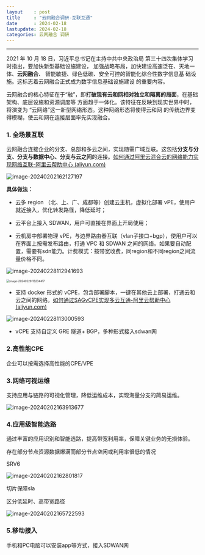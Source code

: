 ```yaml
---
layout    : post
title     : "云网融合调研-互联互通"
date      : 2024-02-18
lastupdate: 2024-02-18
categories: 云网融合 调研
---
```


----

2021 年 10 月 18 日，习近平总书记在主持中共中央政治局 第三十四次集体学习时指出，要加快新型基础设施建设， 加强战略布局，加快建设高速泛在、天地一体、**云网融合**、 智能敏捷、绿色低碳、安全可控的智能化综合性数字信息基 础设施。这标志着云网融合正式成为数字信息基础设施建设 的重要内容。

云网融合的核心特征在于“融”，即**打破现有云和网相对独立和隔离的局面**，在基础架构、底层设施和资源调度等 方面趋于一体化。该特征在反映到现实世界中时，将演变为 “云网络”这一新型网络形态。这种网络形态将使得云和网 的传统边界变得模糊，使云和网在连接层面率先实现融合。



### 1. **全场景互联**

云网融合连接企业的分支、总部和多云之间，实现随需广域互联。这包括**分支与分支、分支与数据中心、分支与云之间**的连接。[如何通过阿里云混合云的网络能力实现网络互联-阿里云帮助中心 (aliyun.com)](https://help.aliyun.com/document_detail/210867.html)

![image-20240202162127197](/assets/img/2024-02-18-cloud-net-conn-zh/image-20240202162127197.png)

**具体做法：**

- 云多 region （北、上、广、成都等）创建云主机，虚拟化部署 vPE，使用户就近接入，优化转发路径，降低延时；

- 云平台上接入 SDWAN，用户可直接在界面上开局使用；
- 云机房中部署物理 vPE，与边界路由器互联（vlan子接口+bgp），使用户可以在界面上按需发布路由，打通 VPC 和 SDWAN 之间的网络。如果要自动配置，需要有sdn能力。计费模式：按带宽收费，同region和不同region之间流量价格不同。

![image-20240228112941693](/assets/img/2024-02-18-cloud-net-conn-zh/image-20240228112941693.png)

<img src="/assets/img/2024-02-18-cloud-net-conn-zh/image-20240228113234417.png" alt="image-20240228113234417" style="zoom:50%;" />

- 支持 docker 形式的 vCPE，包含部署脚本，一键在其他云上部署，打通云和云之间的网络。[如何通过SAGvCPE实现多云互通-阿里云帮助中心 (aliyun.com)](https://help.aliyun.com/document_detail/210872.html?spm=a2c4g.210867.0.i1#task-1920116)

![image-20240228113000593](/assets/img/2024-02-18-cloud-net-conn-zh/image-20240228113000593.png)

- vCPE 支持自定义 GRE 隧道+ BGP，多种形式接入sdwan网

### 2.**高性能CPE**

企业可以按需选择高性能的CPE/VPE

### 3.**网络可视运维**

支持应用与链路的可视化管理，降低运维成本，实现海量分支的简易运维。

![image-20240202163913677](/assets/img/2024-02-18-cloud-net-conn-zh/image-20240202163913677.png)

### 4.**应用级智能选路**

通过丰富的应用识别和智能选路，提高带宽利用率，保障关键业务的无损体验。

存在部分节点资源数据爆满而部分节点空闲或利用率很低的情况

SRV6

![image-20240202162801817](/assets/img/2024-02-18-cloud-net-conn-zh/image-20240202162801817.png)

切片保障sla

区分低延时、高带宽路径

![image-20240202165722593](/assets/img/2024-02-18-cloud-net-conn-zh/image-20240202165722593.png)

### 5.**移动接入**

手机和PC电脑可以安装app等方式，接入SDWAN网



